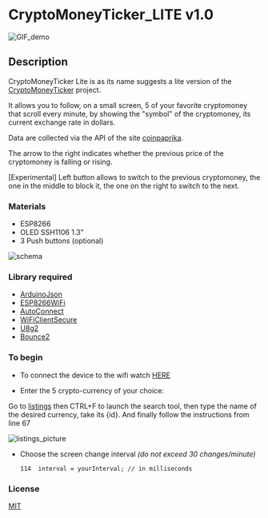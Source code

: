 # CryptoMoneyTicker_LITE v1.0

![GIF_demo](https://github.com/mnett0/CryptoMoneyTicker_LITE/blob/master/media/demo.gif)

## Description 

CryptoMoneyTicker Lite is as its name suggests a lite version of the [CryptoMoneyTicker](https://github.com/mnett0/CryptoMoneyTicker) project.

It allows you to follow, on a small screen, 5 of your favorite cryptomoney that scroll every minute, by showing the "symbol" of the cryptomoney, its current exchange rate in dollars.

Data are collected via the API of the site [coinpaprika](https://coinpaprika.com/).

The arrow to the right indicates whether the previous price of the cryptomoney is falling or rising. 

[Experimental] Left button allows to switch to the previous cryptomoney, the one in the middle to block it, the one on the right to switch to the next.

### Materials

 * ESP8266
 * OLED SSH1106 1.3"
 * 3 Push buttons (optional) 

![schema](https://github.com/mnett0/CryptoMoneyTicker_LITE/blob/master/media/diagram.jpg)

### Library required

* [ArduinoJson](https://github.com/bblanchon/ArduinoJson)
* [ESP8266WiFi](https://github.com/esp8266/Arduino/tree/master/libraries)
* [AutoConnect](https://github.com/Hieromon/AutoConnect)
* [WiFiClientSecure](https://github.com/espressif/arduino-esp32/tree/master/libraries/WiFiClientSecure)
* [U8g2](https://github.com/olikraus/u8g2)
* [Bounce2](https://github.com/thomasfredericks/Bounce2)

### To begin

* To connect the device to the wifi watch [HERE](https://hieromon.github.io/AutoConnect/gettingstarted/index.html#run-at-first)

* Enter the 5 crypto-currency of your choice:

Go to [listings](https://api.coinpaprika.com/v1/coins) then CTRL+F to launch the search tool, then type the name of the desired currency, take its {id}.
And finally follow the instructions from line 67

![listings_picture](https://github.com/mnett0/CryptoMoneyTicker_LITE/blob/master/media/listings2.png)

* Choose the screen change interval *(do not exceed 30 changes/minute)*

      114  interval = yourInterval; // in milliseconds

### License

[MIT](https://github.com/mnett0/CryptoMoneyTicker_LITE/blob/master/LICENSE.md)
